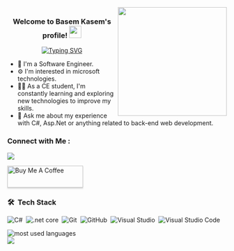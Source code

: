 <img width="250" align="right" src="https://c.tenor.com/_DOBjnGspYAAAAAM/code-coding.gif">

<h3 align="center">
  Welcome to Basem Kasem's profile!
  <img src="https://media.giphy.com/media/hvRJCLFzcasrR4ia7z/giphy.gif" width="28">
</h3>

<!-- Typing SVG by DenverCoder1 - https://github.com/DenverCoder1/readme-typing-svg -->
<p align="center">
  <a href="https://git.io/typing-svg"><img src="https://readme-typing-svg.demolab.com?font=Fira+Code&pause=1000&center=true&random=false&width=435&lines=Back-End+Web+developer;Interested+in+microsoft+technologies;Passionate+to+learn+new+things." alt="Typing SVG" /></a>
</p> 

- 🏢 I'm a Software Engineer.
- ⚙️ I'm interested in microsoft technologies.
- 👨‍💻 As a CE student, I'm constantly learning and exploring new technologies to improve my skills.
- 💬 Ask me about my experience with C#, Asp.Net or anything related to back-end web development.

### Connect with Me :

<a href="https://www.linkedin.com/in/basemkasem/" target="_blank"><img src="https://img.shields.io/badge/-Basem%20Kasem-0077B5?style=for-the-badge&logo=Linkedin&logoColor=white"/></a>

<a href="https://www.buymeacoffee.com/yousefdergham" target="_blank"><img src="https://cdn.buymeacoffee.com/buttons/v2/lato-orange.png" alt="Buy Me A Coffee" style="height: 50px !important;width: 174px !important;box-shadow: 0px 3px 2px 0px rgba(190, 190, 190, 0.5) !important;-webkit-box-shadow: 0px 3px 2px 0px rgba(190, 190, 190, 0.5) !important;" ></a>

### 🛠 &nbsp;Tech Stack
![C#](https://img.shields.io/badge/-CSharp-05122A?style=flat&logo=csharp)&nbsp;
![.net core](https://img.shields.io/badge/-.Net%20Core-05122A?style=flat&logo=dotnet)&nbsp;
![Git](https://img.shields.io/badge/-Git-05122A?style=flat&logo=git)&nbsp;
![GitHub](https://img.shields.io/badge/-GitHub-05122A?style=flat&logo=github)&nbsp;
![Visual Studio](https://img.shields.io/badge/-Visual%20Studio-05122A?style=flat&logo=visual-studio&logoColor=007ACC)&nbsp;
![Visual Studio Code](https://img.shields.io/badge/-Visual%20Studio%20Code-05122A?style=flat&logo=visual-studio-code&logoColor=007ACC)&nbsp;


<img align="left" src="https://github-readme-stats.vercel.app/api/top-langs?username=basemkasem&show_icons=true&locale=en&layout=compact&theme=radical" alt="most used languages" />
<br>
<a href="https://komarev.com/ghpvc/?username=basemkasem&style=for-the-badge">
    <img src="https://komarev.com/ghpvc/?username=basemkasem&style=for-the-badge">
</a>
